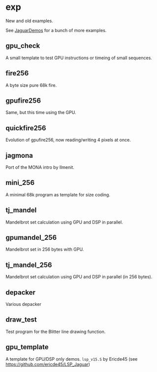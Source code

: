 # exp

New and old examples.

See [JaguarDemos](https://github.com/42Bastian/JaguarDemos) for a bunch of more examples.

## gpu_check

A small template to test GPU instructions or timeing of small sequences.

## fire256

A byte size pure 68k fire.

## gpufire256

Same, but this time using the GPU.

## quickfire256

Evolution of gpufire256, now reading/writing 4 pixels at once.

## jagmona

Port of the MONA intro by Ilmenit.

## mini_256

A minimal 68k program as template for size coding.

## tj_mandel

Mandelbrot set calculation using GPU and DSP in parallel.

## gpumandel_256

Mandelbrot set in 256 bytes with GPU.

## tj_mandel_256

Mandelbrot set calculation using GPU and DSP in parallel (in 256 bytes).

## depacker

Various depacker

## draw_test

Test program for the Blitter line drawing function.

## gpu_template

A template for GPU/DSP only demos.
`lsp_v15.S` by Ericde45 (see https://github.com/ericde45/LSP_Jaguar)
